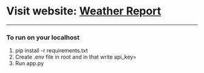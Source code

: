 # Visit website: [Weather Report](https://repoweathers.herokuapp.com/)

---

### To run on your localhost

1. pip install -r requirements.txt
2. Create .env file in root and in that write
   api_key=<your api key>
3. Run app.py
